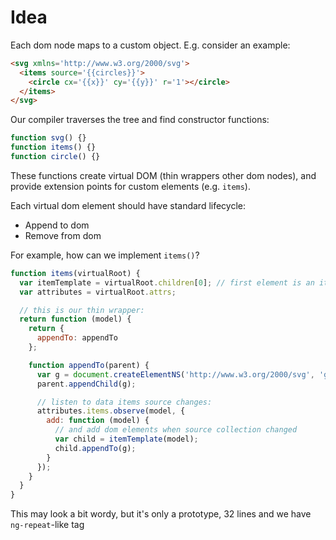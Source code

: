 # Idea

Each dom node maps to a custom object. E.g. consider an example:

``` html
<svg xmlns='http://www.w3.org/2000/svg'>
  <items source='{{circles}}'>
    <circle cx='{{x}}' cy='{{y}}' r='1'></circle>
  </items>
</svg>
```

Our compiler traverses the tree and find constructor functions:

``` js
function svg() {}
function items() {}
function circle() {}
```

These functions create virtual DOM (thin wrappers other dom nodes), and provide extension
points for custom elements (e.g. `items`).

Each virtual dom element should have standard lifecycle:

* Append to dom
* Remove from dom

For example, how can we implement `items()`?

``` js
function items(virtualRoot) {
  var itemTemplate = virtualRoot.children[0]; // first element is an item template
  var attributes = virtualRoot.attrs;

  // this is our thin wrapper:
  return function (model) {
    return {
      appendTo: appendTo
    };

    function appendTo(parent) {
      var g = document.createElementNS('http://www.w3.org/2000/svg', 'g');
      parent.appendChild(g);

      // listen to data items source changes:
      attributes.items.observe(model, {
        add: function (model) {
          // and add dom elements when source collection changed
          var child = itemTemplate(model);
          child.appendTo(g);
        }
      });
    }
  }
}
```

This may look a bit wordy, but it's only a prototype, 32 lines and we have `ng-repeat`-like tag
